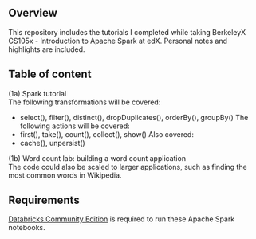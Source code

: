 ## Overview
This repository includes the tutorials I completed while taking BerkeleyX CS105x - Introduction to Apache Spark at edX. Personal notes and highlights are included.

## Table of content
(1a) Spark tutorial  
The following transformations will be covered:
* select(), filter(), distinct(), dropDuplicates(), orderBy(), groupBy()
The following actions will be covered:
* first(), take(), count(), collect(), show()
Also covered:
* cache(), unpersist()

(1b) Word count lab: building a word count application  
The code could also be scaled to larger applications, such as finding the most common words in Wikipedia.


## Requirements
[Databricks Community Edition](https://community.cloud.databricks.com/) is required to run these Apache Spark notebooks.
